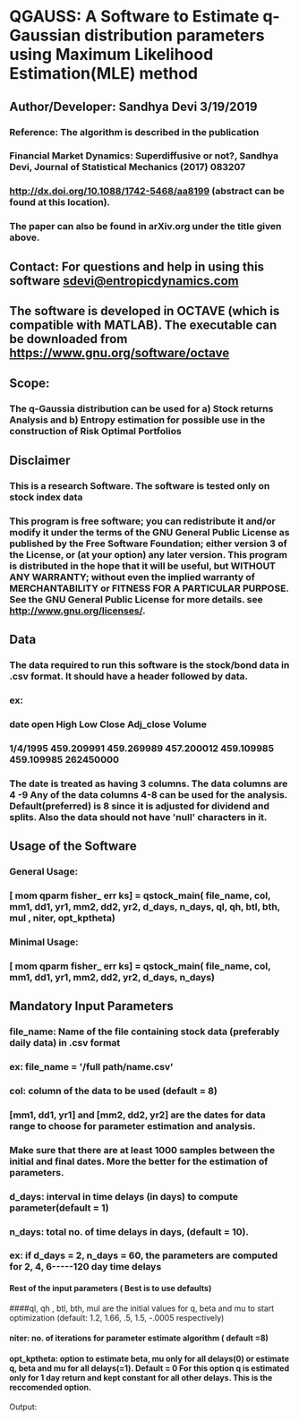 # QGAUSS: A Software to Estimate q-Gaussian distribution parameters using Maximum Likelihood Estimation(MLE) method
## Author/Developer:     Sandhya Devi     3/19/2019
### Reference: The algorithm is described in the publication
### Financial Market Dynamics: Superdiffusive or not?,  Sandhya Devi, Journal of Statistical Mechanics (2017) 083207
### http://dx.doi.org/10.1088/1742-5468/aa8199 (abstract can be found at this location).
### The paper can also be found in arXiv.org under the title given above. 
##  Contact: For questions and help in using this software sdevi@entropicdynamics.com

## The software is developed in OCTAVE (which is compatible with MATLAB). The executable can be downloaded from https://www.gnu.org/software/octave


## Scope: 
### The q-Gaussia distribution can be used for a) Stock returns Analysis and b) Entropy estimation for possible use in the construction of Risk Optimal Portfolios


## Disclaimer

### This is a research Software. The software is tested only on stock index data
### This program is free software; you can redistribute it and/or modify it under the terms of the GNU General Public License as published by the Free Software Foundation; either version 3 of the License, or (at your option) any later version. This program is distributed in the hope that it will be useful, but WITHOUT ANY WARRANTY; without even the implied warranty of MERCHANTABILITY or FITNESS FOR A PARTICULAR PURPOSE.  See the GNU General Public License for more details.  see <http://www.gnu.org/licenses/>.

## Data 

### The data required to run this software is the stock/bond data in .csv format. It should have a header followed by data. 
###  ex:
### date     open   High   Low   Close   Adj_close   Volume
### 1/4/1995   459.209991	459.269989	457.200012	459.109985	459.109985	262450000
### The date is treated as having 3 columns. The data columns are 4 -9 Any of the data columns 4-8 can be used for the analysis. Default(preferred)  is 8  since it is adjusted for dividend and splits. Also the data should not have 'null' characters in it.

###

##	Usage of the Software

###  General Usage:
### [ mom  qparm  fisher_ err  ks] =   qstock_main( file_name,  col,  mm1,  dd1,  yr1,  mm2,  dd2, yr2,  d_days,  n_days,  ql,  qh,  btl,  bth,  mul ,  niter,  opt_kptheta)
### Minimal Usage:
### [ mom  qparm  fisher_ err  ks] =   qstock_main( file_name,  col,  mm1,  dd1,  yr1,  mm2,  dd2, yr2,  d_days,  n_days)


## Mandatory Input Parameters 
### file_name: Name of the file containing stock data (preferably daily data) in .csv format
### ex: file_name = '/full path/name.csv'

### col:  column of the data to be used (default = 8)

### [mm1, dd1, yr1] and [mm2, dd2, yr2] are the dates for data range to choose  for parameter estimation and analysis. 
### Make sure that there are at least 1000 samples between the initial and final dates. More the better for the  estimation of parameters. 

### d_days: interval in time delays (in days) to compute parameter(default = 1)

### n_days: total no. of time delays in days, (default = 10).
### ex: if d_days = 2, n_days = 60, the parameters are computed for  2, 4, 6-----120 day time delays

#### Rest of the input parameters ( Best is to use defaults)

####ql, qh , btl, bth, mul are the initial values for q, beta and mu to start optimization (default: 1.2, 1.66, .5, 1.5, -.0005 respectively) 
#### niter: no. of iterations for parameter estimate algorithm ( default =8) 
#### opt_kptheta: option to estimate beta, mu only for all delays(0)   or estimate q, beta and mu for all delays(=1). Default = 0 For this option q is  estimated only for 1 day return and kept constant for all other delays. This is the reccomended option.

 Output: 

  
